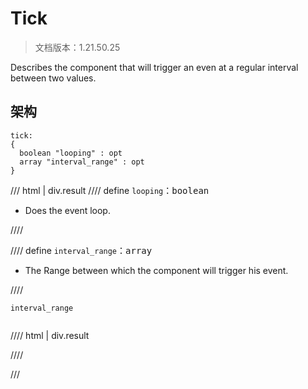 # Tick

> 文档版本：1.21.50.25

Describes the component that will trigger an even at a regular interval between two values.

## 架构

```mcschema
tick:
{
  boolean "looping" : opt
  array "interval_range" : opt
}

```

/// html | div.result
//// define
`looping`：<samp>boolean</samp>

- Does the event loop.


////


//// define
`interval_range`：<samp>array</samp>

- The Range between which the component will trigger his event.


////

<div class="language-text highlight"><span class="filename"><code>interval_range</code></span><pre id="__code_1"><span></span></pre></div>

//// html | div.result

////


///

